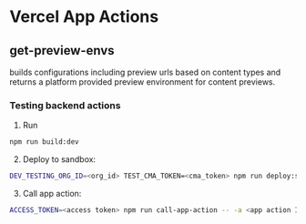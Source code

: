 # Vercel App Actions

## get-preview-envs

builds configurations including preview urls based on content types and returns a platform provided preview environment for content previews.

### Testing backend actions

1. Run

```sh
npm run build:dev
```

2. Deploy to sandbox:

```sh
DEV_TESTING_ORG_ID=<org_id> TEST_CMA_TOKEN=<cma_token> npm run deploy:sandbox
```

3. Call app action:

```sh
ACCESS_TOKEN=<access token> npm run call-app-action -- -a <app action ID> -s <space id> -p <params list>
```
